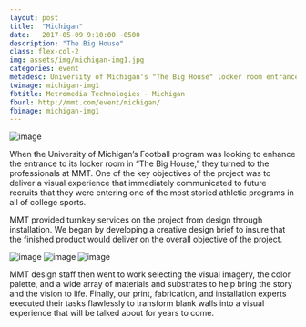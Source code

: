 ```yaml
---
layout: post
title:  "Michigan"
date:   2017-05-09 9:10:00 -0500
description: "The Big House"
class: flex-col-2
img: assets/img/michigan-img1.jpg
categories: event
metadesc: University of Michigan's "The Big House" locker room entrance.
twimage: michigan-img1
fbtitle: Metromedia Technologies - Michigan
fburl: http://mmt.com/event/michigan/
fbimage: michigan-img1
---
```

![image](../../assets/img/michigan-hero.jpg "Michigan Hero")

<span>W</span>hen the University of Michigan’s Football program was looking to enhance the entrance to its locker room in “The Big House,” they turned to the professionals at MMT.  One of the key objectives of the project was to deliver a visual experience that immediately communicated to future recruits that they were entering one of the most storied athletic programs in all of college sports.

MMT provided turnkey services on the project from design through installation.  We began by developing a creative design brief to insure that the finished product would deliver on the overall objective of the project.

![image](../../assets/img/michigan-img2.jpg "Michigan")
![image](../../assets/img/michigan-img3.jpg "Michigan")
![image](../../assets/img/michigan-img4.jpg "Michigan")

MMT design staff then went to work selecting the visual imagery, the color palette, and a wide array of materials and substrates to help bring the story and the vision to life.  Finally, our print, fabrication, and installation experts executed their tasks flawlessly to transform blank walls into a visual experience that will be talked about for years to come.

